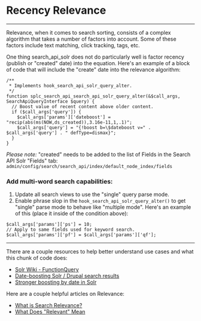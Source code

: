 # Recency Relevance
---
Relevance, when it comes to search sorting, consists of a complex algorithm that takes a number of factors into account. Some of these factors include text matching, click tracking, tags, etc.

One thing search_api_solr does not do particularly well is factor recency (publish or "created" date) into the equation. Here's an example of a block of code that will include the "create" date into the relevance algorithm:

```
/**
 * Implements hook_search_api_solr_query_alter.
 */
function splc_search_api_search_api_solr_query_alter(&$call_args, SearchApiQueryInterface $query) {
  // Boost value of recent content above older content.
  if ($call_args['query']) {
    $call_args['params']['dateboost'] = "recip(abs(ms(NOW,ds_created)),3.16e-11,1,.1)";
    $call_args['query'] = "{!boost b=\$dateboost v=" . $call_args['query'] . " defType=dismax}";
  }
}
```

_Please note:_ "created" needs to be added to the list of Fields in the Search API Solr "Fields" tab: `admin/config/search/search_api/index/default_node_index/fields`

### Add multi-word search capabilities:
1. Update all search views to use the "single" query parse mode.
2. Enable phrase slop in the `hook_search_api_solr_query_alter()` to get "single" parse mode to behave like "multiple mode". Here's an example of this (place it inside of the condition above):

```
$call_args['params']['ps'] = 10;
// Apply to same fields used for keyword search.
$call_args['params']['pf'] = $call_args['params']['qf'];
```

---

There are a couple resources to help better understand use cases and what this chunk of code does:

* [Solr Wiki - FunctionQuery](https://wiki.apache.org/solr/FunctionQuery#recip)
* [Date-boosting Solr / Drupal search results](http://www.metaltoad.com/blog/date-boosting-solr-drupal-search-results)
* [Stronger boosting by date in Solr](http://stackoverflow.com/questions/22017616/stronger-boosting-by-date-in-solr/22213417#22213417)

Here are a couple helpful articles on Relevance:
* [What is Search Relevance?](http://opensourceconnections.com/blog/2014/06/10/what-is-search-relevancy/)
* [What Does "Relevant" Mean](http://www.searchtechnologies.com/meaning-of-relevancy)
